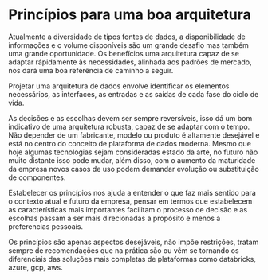 # Princípios para uma boa arquitetura

Atualmente a diversidade de tipos fontes de dados, a disponibilidade de informações e o volume disponíveis são um grande desafio mas também uma grande oportunidade. Os benefícios uma arquitetura capaz de se adaptar rápidamente às necessidades, alinhada aos padrões de mercado, nos dará uma boa referência de caminho a seguir.

Projetar uma arquitetura de dados envolve identificar os elementos necessários, as interfaces, as entradas e as saídas de cada fase do ciclo de vida.

As decisões e as escolhas devem ser sempre reversíveis, isso dá um bom indicativo de uma arquitetura robusta, capaz de se adaptar com o tempo. Não depender de um fabricante, modelo ou produto é altamente desejável e está no centro do conceito de plataforma de dados moderna. Mesmo que hoje algumas tecnologias sejam consideradas estado da arte, no futuro não muito distante isso pode mudar, além disso, com o aumento da maturidade da empresa novos casos de uso podem demandar evolução ou substituição de componentes.

Estabelecer os princípios nos ajuda a entender o que faz mais sentido para o contexto atual e futuro da empresa, pensar em termos que estabelecem as características mais importantes facilitam o processo de decisão e as escolhas passam a ser mais direcionadas a propósito e menos a preferencias pessoais.

Os princípios são apenas aspectos desejáveis, não impõe restrições, tratam sempre de recomendações que na prática são ou vêm se tornando os diferenciais das soluções mais completas de plataformas como databricks, azure, gcp, aws.
	
